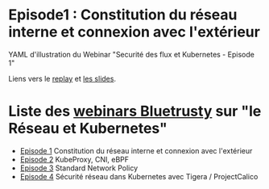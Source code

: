 # Episode1 : Constitution du réseau interne et connexion avec l'extérieur
YAML d'illustration du Webinar "Securité des flux et Kubernetes - Episode 1"

Liens vers le [replay](https://app.livestorm.co/p/0e04198c-9716-4ac3-9faf-85b15f749e92?type=detailed) et [les slides](https://dl.bluetrusty.eu/BlueTrusty-Webinar-%20Re%CC%81seau%20&%20Kubernetes%20-Episode%201.pdf).



# Liste des [webinars Bluetrusty](https://app.livestorm.co/bluetrusty) sur "le Réseau et Kubernetes"
- [Episode 1](https://github.com/srnfr/Episode1) Constitution du réseau interne et connexion avec l'extérieur
- [Episode 2](https://github.com/srnfr/Episode2) KubeProxy, CNI, eBPF
- [Episode 3](https://github.com/srnfr/Episode3) Standard Network Policy
- [Episode 4](https://github.com/srnfr/Episode4) Sécurité réseau dans Kubernetes avec Tigera / ProjectCalico

